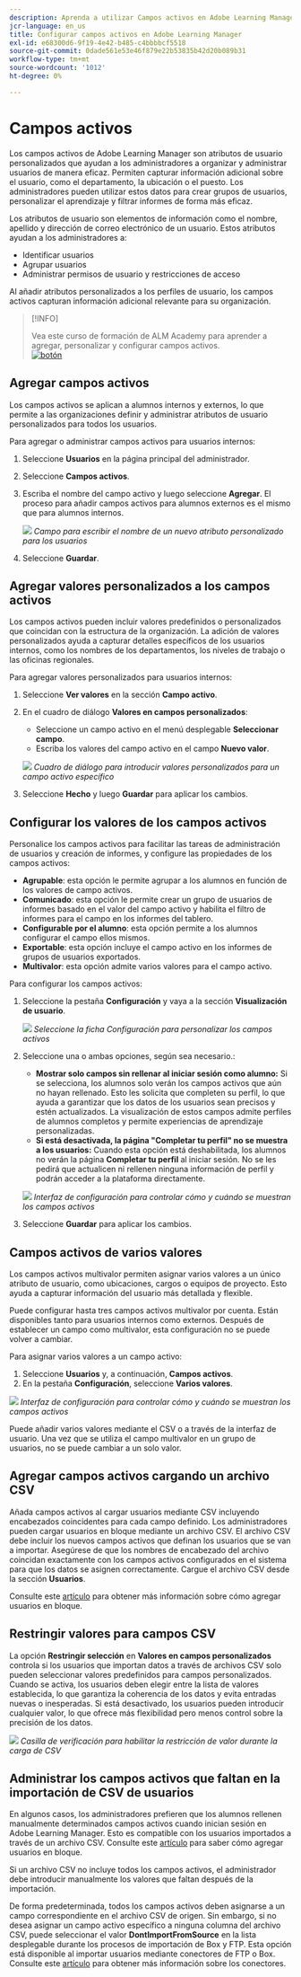 ```yaml
---
description: Aprenda a utilizar Campos activos en Adobe Learning Manager para capturar, organizar y administrar información de usuario personalizada. Mejora la creación de informes, el filtrado y la segmentación de usuarios con configuraciones de campo flexibles.
jcr-language: en_us
title: Configurar campos activos en Adobe Learning Manager
exl-id: e68300d6-9f19-4e42-b485-c4bbbbcf5518
source-git-commit: 0dade561e53e46f879e22b53835b42d20b089b31
workflow-type: tm+mt
source-wordcount: '1012'
ht-degree: 0%

---
```


# Campos activos

Los campos activos de Adobe Learning Manager son atributos de usuario personalizados que ayudan a los administradores a organizar y administrar usuarios de manera eficaz. Permiten capturar información adicional sobre el usuario, como el departamento, la ubicación o el puesto. Los administradores pueden utilizar estos datos para crear grupos de usuarios, personalizar el aprendizaje y filtrar informes de forma más eficaz.

Los atributos de usuario son elementos de información como el nombre, apellido y dirección de correo electrónico de un usuario. Estos atributos ayudan a los administradores a:

* Identificar usuarios
* Agrupar usuarios
* Administrar permisos de usuario y restricciones de acceso

Al añadir atributos personalizados a los perfiles de usuario, los campos activos capturan información adicional relevante para su organización.

>[!INFO]
>
>Vea este curso de formación de ALM Academy para aprender a agregar, personalizar y configurar campos activos.<br>[![botón](assets/launch-training-button.png)](https://content.adobelearningmanageracademy.com/app/learner?accountId=98632#/course/7555741)</br>

## Agregar campos activos

Los campos activos se aplican a alumnos internos y externos, lo que permite a las organizaciones definir y administrar atributos de usuario personalizados para todos los usuarios.

Para agregar o administrar campos activos para usuarios internos:

1. Seleccione **Usuarios** en la página principal del administrador.

2. Seleccione **Campos activos**.

3. Escriba el nombre del campo activo y luego seleccione **Agregar**. El proceso para añadir campos activos para alumnos externos es el mismo que para alumnos internos.

   ![](assets/add-active-field-alm.png)
   _Campo para escribir el nombre de un nuevo atributo personalizado para los usuarios_

4. Seleccione **Guardar**.

## Agregar valores personalizados a los campos activos

Los campos activos pueden incluir valores predefinidos o personalizados que coincidan con la estructura de la organización. La adición de valores personalizados ayuda a capturar detalles específicos de los usuarios internos, como los nombres de los departamentos, los niveles de trabajo o las oficinas regionales.

Para agregar valores personalizados para usuarios internos:

1. Seleccione **Ver valores** en la sección **Campo activo**.
2. En el cuadro de diálogo **Valores en campos personalizados**:

   * Seleccione un campo activo en el menú desplegable **Seleccionar campo**.
   * Escriba los valores del campo activo en el campo **Nuevo valor**.

   ![](assets/add-value-active-fields.png)
   _Cuadro de diálogo para introducir valores personalizados para un campo activo específico_

3. Seleccione **Hecho** y luego **Guardar** para aplicar los cambios.

## Configurar los valores de los campos activos

Personalice los campos activos para facilitar las tareas de administración de usuarios y creación de informes, y configure las propiedades de los campos activos:

* **Agrupable**: esta opción le permite agrupar a los alumnos en función de los valores de campo activos.
* **Comunicado**: esta opción le permite crear un grupo de usuarios de informes basado en el valor del campo activo y habilita el filtro de informes para el campo en los informes del tablero.
* **Configurable por el alumno**: esta opción permite a los alumnos configurar el campo ellos mismos.
* **Exportable**: esta opción incluye el campo activo en los informes de grupos de usuarios exportados.
* **Multivalor**: esta opción admite varios valores para el campo activo.

Para configurar los campos activos:

1. Seleccione la pestaña **Configuración** y vaya a la sección **Visualización de usuario**.

   ![](assets/settings-active-field.png)
   _Seleccione la ficha Configuración para personalizar los campos activos_

2. Seleccione una o ambas opciones, según sea necesario.:

   * **Mostrar solo campos sin rellenar al iniciar sesión como alumno:** Si se selecciona, los alumnos solo verán los campos activos que aún no hayan rellenado. Esto les solicita que completen su perfil, lo que ayuda a garantizar que los datos de los usuarios sean precisos y estén actualizados. La visualización de estos campos admite perfiles de alumnos completos y permite experiencias de aprendizaje personalizadas.
   * **Si está desactivada, la página &quot;Completar tu perfil&quot; no se muestra a los usuarios:** Cuando esta opción está deshabilitada, los alumnos no verán la página **Completar tu perfil** al iniciar sesión. No se les pedirá que actualicen ni rellenen ninguna información de perfil y podrán acceder a la plataforma directamente.

   ![](assets/user-display-alm.png)
   _Interfaz de configuración para controlar cómo y cuándo se muestran los campos activos_

3. Seleccione **Guardar** para aplicar los cambios.

## Campos activos de varios valores

Los campos activos multivalor permiten asignar varios valores a un único atributo de usuario, como ubicaciones, cargos o equipos de proyecto. Esto ayuda a capturar información del usuario más detallada y flexible.

Puede configurar hasta tres campos activos multivalor por cuenta. Están disponibles tanto para usuarios internos como externos. Después de establecer un campo como multivalor, esta configuración no se puede volver a cambiar.

Para asignar varios valores a un campo activo:

1. Seleccione **Usuarios** y, a continuación, **Campos activos**.
2. En la pestaña **Configuración**, seleccione **Varios valores**.

![](assets/multi-values.png)
_Interfaz de configuración para controlar cómo y cuándo se muestran los campos activos_

Puede añadir varios valores mediante el CSV o a través de la interfaz de usuario. Una vez que se utiliza el campo multivalor en un grupo de usuarios, no se puede cambiar a un solo valor.

## Agregar campos activos cargando un archivo CSV

Añada campos activos al cargar usuarios mediante CSV incluyendo encabezados coincidentes para cada campo definido. Los administradores pueden cargar usuarios en bloque mediante un archivo CSV. El archivo CSV debe incluir los nuevos campos activos que definan los usuarios que se van a importar. Asegúrese de que los nombres de encabezado del archivo coincidan exactamente con los campos activos configurados en el sistema para que los datos se asignen correctamente. Cargue el archivo CSV desde la sección **Usuarios**.

Consulte este [artículo](/help/migrated/administrators/feature-summary/add-users-user-groups.md) para obtener más información sobre cómo agregar usuarios en bloque.

## Restringir valores para campos CSV

La opción **Restringir selección** en **Valores en campos personalizados** controla si los usuarios que importan datos a través de archivos CSV solo pueden seleccionar valores predefinidos para campos personalizados. Cuando se activa, los usuarios deben elegir entre la lista de valores establecida, lo que garantiza la coherencia de los datos y evita entradas nuevas o inesperadas. Si está desactivado, los usuarios pueden introducir cualquier valor, lo que ofrece más flexibilidad pero menos control sobre la precisión de los datos.

![](assets/restrict-active.png)
_Casilla de verificación para habilitar la restricción de valor durante la carga de CSV_

## Administrar los campos activos que faltan en la importación de CSV de usuarios

En algunos casos, los administradores prefieren que los alumnos rellenen manualmente determinados campos activos cuando inician sesión en Adobe Learning Manager. Esto es compatible con los usuarios importados a través de un archivo CSV. Consulte este [artículo](/help/migrated/administrators/feature-summary/add-users-user-groups.md) para saber cómo agregar usuarios en bloque.

Si un archivo CSV no incluye todos los campos activos, el administrador debe introducir manualmente los valores que faltan después de la importación.

De forma predeterminada, todos los campos activos deben asignarse a un campo correspondiente en el archivo CSV de origen. Sin embargo, si no desea asignar un campo activo específico a ninguna columna del archivo CSV, puede seleccionar el valor **DontImportFromSource** en la lista desplegable durante los procesos de importación de Box y FTP. Esta opción está disponible al importar usuarios mediante conectores de FTP o Box. Consulte este [artículo](https://experienceleague.adobe.com/en/docs/learning-manager/using/integration/connectors) para obtener más información sobre los conectores.
